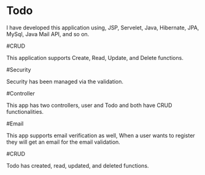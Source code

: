 # Todo

I have developed this application using, JSP, Servelet, Java, Hibernate, JPA, MySql, Java Mail API, and so on.

#CRUD

This application supports Create, Read, Update, and Delete functions.

#Security

Security has been managed via the validation.

#Controller

This app has two controllers, user and Todo and both have CRUD functionalities. 

#Email

This app supports email verification as well, When a user wants to register they will get an email for the email validation.

#CRUD

Todo has created, read, updated, and deleted functions.


